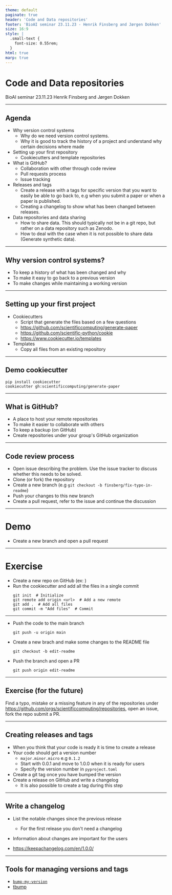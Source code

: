 ```yaml
---
theme: default
paginate: true
header: 'Code and Data repositories'
footer: 'BioAI seminar 23.11.23 - Henrik Finsberg and Jørgen Dokken'
size: 16:9
style: |
  .small-text {
    font-size: 0.55rem;
  }
html: true
marp: true
---
```


# Code and Data repositories
BioAI seminar 23.11.23
Henrik Finsberg and Jørgen Dokken

---

## Agenda

- Why version control systems
    - Why do we need version control systems.
    - Why it is good to track the history of a project and understand why certain decisions where made
- Setting up your first repository
    - Cookiecutters and template repositories
- What is GitHub?
    - Collaboration with other through code review
    - Pull requests process
    - Issue tracking
- Releases and tags
    - Create a release with a tags for specific version that you want to easily be able to go back to, e.g when you submit a paper or when a paper is published.
    - Creating a changelog to show what has been changed between releases.
- Data repositories and data sharing
    - How to share data. This should typically not be in a git repo, but rather on a data repository such as Zenodo.
    - How to deal with the case when it is not possible to share data (Generate synthetic data).


---

## Why version control systems?

* To keep a history of what has been changed and why
* To make it easy to go back to a previous version
* To make changes while maintaining a working version

---

## Setting up your first project

- Cookiecutters
    - Script that generate the files based on a few questions
    - https://github.com/scientificcomputing/generate-paper
    - https://github.com/scientific-python/cookie
    - https://www.cookiecutter.io/templates
- Templates
    - Copy all files from an existing repository


---

## Demo cookiecutter

```
pip install cookiecutter
cookiecutter gh:scientificcomputing/generate-paper
```

---

## What is GitHub?

* A place to host your remote repositories
* To make it easier to collaborate with others
* To keep a backup (on GitHub)
* Create repositories under your group's GitHub organization

---

## Code review process

* Open issue describing the problem. Use the issue tracker to discuss whether this needs to be solved.
* Clone (or fork) the repository
* Create a new branch (e.g `git checkout -b finsberg/fix-typo-in-readme`)
* Push your changes to this new branch
* Create a pull request, refer to the issue and continue the discussion

---

# Demo
- Create a new branch and open a pull request

---

# Exercise

- Create a new repo on GitHub (ex: <example-paper>)
- Run the cookiecutter and add all the files in a single commit
    ```
    git init  # Initialize
    git remote add origin <url>  # Add a new remote
    git add .  # Add all files
    git commit -m "Add files"  # Commit
    ```

---

- Push the code to the main branch
    ```
    git push -u origin main
    ```

- Create a new brach and make some changes to the README file
    ```
    git checkout -b edit-readme
    ```

- Push the branch and open a PR
    ```
    git push origin edit-readme
    ```

---


## Exercise (for the future)

Find a typo, mistake or a missing feature in any of the repositories under <https://github.com/orgs/scientificcomputing/repositories>, open an issue, fork the repo submit a PR.

---

## Creating releases and tags

* When you think that your code is ready it is time to create a release
* Your code should get a version number
    - `major.minor.micro` e.g `0.1.2`
    - Start with 0.0.1 and move to 1.0.0 when it is ready for users
    - Specify the version number in `pyproject.toml`
* Create a git tag once you have bumped the version
* Create a release on GitHub and write a changelog
    - It is also possible to create a tag during this step

---

## Write a changelog

* List the notable changes since the previous release
    - For the first release you don't need a changelog

* Information about changes are important for the users

* https://keepachangelog.com/en/1.0.0/

---

## Tools for managing versions and tags

- [`bump-my-version`](https://github.com/callowayproject/bump-my-version)
- [tbump](https://github.com/your-tools/tbump)

